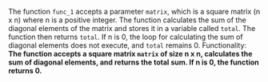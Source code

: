 The function `func_1` accepts a parameter `matrix`, which is a square matrix (n x n) where n is a positive integer. The function calculates the sum of the diagonal elements of the matrix and stores it in a variable called `total`. The function then returns `total`. If n is 0, the loop for calculating the sum of diagonal elements does not execute, and `total` remains 0. 
Functionality: **The function accepts a square matrix `matrix` of size n x n, calculates the sum of diagonal elements, and returns the total sum. If n is 0, the function returns 0.**